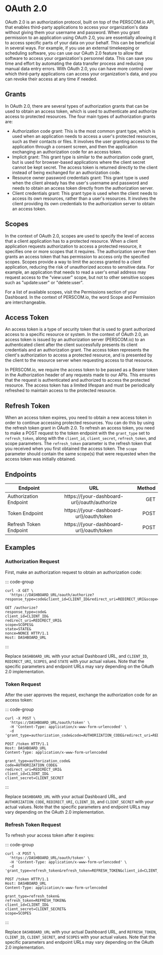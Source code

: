 # OAuth 2.0

OAuth 2.0 is an authorization protocol, built on top of the PERSCOM.io API, that enables third-party applications to access your
organization's data without giving them your username and password. When you grant permission to an application using OAuth 2.0, you are
essentially allowing it to access specific parts of your data on your behalf. This can be beneficial in several ways. For example, if you
use an external timekeeping or scheduling software, you can use our OAuth 2.0 feature to allow that software to access your organization's
personnel data. This can save you time and effort by automating the data transfer process and reducing manual data entry errors. With OAuth
2.0, you can have more control over which third-party applications can access your organization's data, and you can revoke their access at
any time if needed.

## Grants

In OAuth 2.0, there are several types of authorization grants that can be used to obtain an access token, which is used to authenticate and
authorize access to protected resources. The four main types of authorization grants are:

- Authorization code grant: This is the most common grant type, which is used when an application needs to access a user's protected
  resources, such as their contacts or files. It involves the user granting access to the application through a consent screen, and then the
  application exchanging an authorization code for an access token.
- Implicit grant: This grant type is similar to the authorization code grant, but is used for browser-based applications where the client
  secret cannot be kept secret. The access token is returned directly to the client instead of being exchanged for an authorization code.
- Resource owner password credentials grant: This grant type is used when the client already has the user's username and password and needs
  to obtain an access token directly from the authorization server.
- Client credentials grant: This grant type is used when the client needs to access its own resources, rather than a user's resources. It
  involves the client providing its own credentials to the authorization server to obtain an access token.

## Scopes

In the context of OAuth 2.0, scopes are used to specify the level of access that a client application has to a protected resource. When a
client application requests authorization to access a protected resource, it specifies one or more scopes that it requires. The
authorization server then grants an access token that has permission to access only the specified scopes. Scopes provide a way to limit the
access granted to a client application, reducing the risk of unauthorized access to sensitive data. For example, an application that needs
to read a user's email address may request access to the "view:user" scope, but not to other sensitive scopes such as "update:user" or
"delete:user".

For a list of available scopes, visit the Permissions section of your Dashboard. In the context of PERSCOM.io, the word Scope and Permission
are interchangeable.

## Access Token

An access token is a type of security token that is used to grant authorized access to a specific resource or system. In the context of
OAuth 2.0, an access token is issued by an authorization server (PERSCOM.io) to an authenticated client after the client successfully
presents its client credentials and an authorization grant. The access token represents the client's authorization to access a protected
resource, and is presented by the client to the resource server when requesting access to that resource.

In PERSCOM.io, we require the access token to be passed as a Bearer token in the Authorization header of any requests made to our APIs. This
ensures that the request is authenticated and authorized to access the protected resource. The access token has a limited lifespan and must
be periodically refreshed to maintain access to the protected resource.

## Refresh Token

When an access token expires, you need to obtain a new access token in order to continue accessing protected resources. You can do this by
using the refresh token grant in OAuth 2.0. To refresh an access token, you need to make a POST request to the token endpoint with the
`grant_type` set to `refresh_token`, along with the `client_id`, `client_secret`, `refresh_token`, and scope parameters. The `refresh_token`
parameter is the refresh token that you received when you first obtained the access token. The `scope` parameter should contain the same
scope(s) that were requested when the access token was initially obtained.

## Endpoints

| Endpoint               |                     URL                      | Method |
| ---------------------- | :------------------------------------------: | -----: |
| Authorization Endpoint | https://{your-dashboard-url}/oauth/authorize |    GET |
| Token Endpoint         |   https://{your-dashboard-url}/oauth/token   |   POST |
| Refresh Token Endpoint |   https://{your-dashboard-url}/oauth/token   |   POST |

## Examples

### Authorization Request

First, make an authorization request to obtain an authorization code:

::: code-group

```vb:line-numbers [cURL]
curl -X GET \
  'https://DASHBOARD_URL/oauth/authorize?response_type=code&client_id=CLIENT_ID&redirect_uri=REDIRECT_URI&scope=SCOPES&state=STATE'
```

```http:line-numbers [HTTP]
GET /authorize?
response_type=code&
client_id=CLIENT_ID&
redirect_uri=REDIRECT_URI&
scope=SCOPES&
state=STATE&
nonce=NONCE HTTP/1.1
Host: DASHBOARD_URL
```

:::

Replace `DASHBOARD_URL` with your actual Dashboard URL, and `CLIENT_ID`, `REDIRECT_URI`, `SCOPES`, and `STATE` with your actual values. Note
that the specific parameters and endpoint URLs may vary depending on the OAuth 2.0 implementation.

### Token Request

After the user approves the request, exchange the authorization code for an access token:

::: code-group

```vb:line-numbers [cURL]
curl -X POST \
  'https://DASHBOARD_URL/oauth/token' \
  -H 'Content-Type: application/x-www-form-urlencoded' \
  -d 'grant_type=authorization_code&code=AUTHORIZATION_CODE&redirect_uri=REDIRECT_URI&client_id=CLIENT_ID&client_secret=CLIENT_SECRET'
```

```http:line-numbers [HTTP]
POST /token HTTP/1.1
Host: DASHBOARD_URL
Content-Type: application/x-www-form-urlencoded

grant_type=authorization_code&
code=AUTHORIZATION_CODE&
redirect_uri=REDIRECT_URI&
client_id=CLIENT_ID&
client_secret=CLIENT_SECRET
```

:::

Replace `DASHBOARD_URL` with your actual Dashboard URL, and `AUTHORIZATION_CODE`, `REDIRECT_URI`, `CLIENT_ID`, and `CLIENT_SECRET` with your
actual values. Note that the specific parameters and endpoint URLs may vary depending on the OAuth 2.0 implementation.

### Refresh Token Request

To refresh your access token after it expires:

::: code-group

```vb:line-numbers [cURL]
curl -X POST \
  'https://DASHBOARD_URL/oauth/token' \
  -H 'Content-Type: application/x-www-form-urlencoded' \
  -d 'grant_type=refresh_token&refresh_token=REFRESH_TOKEN&client_id=CLIENT_ID&client_secret=CLIENT_SECRET&scope=SCOPES'
```

```http:line-numbers [HTTP]
POST /token HTTP/1.1
Host: DASHBOARD_URL
Content-Type: application/x-www-form-urlencoded

grant_type=refresh_token&
refresh_token=REFRESH_TOKEN&
client_id=CLIENT_ID&
client_secret=CLIENT_SECRET&
scope=SCOPES
```

:::

Replace `DASHBOARD_URL` with your actual Dashboard URL, and `REFRESH_TOKEN`, `CLIENT_ID`, `CLIENT_SECRET`, and `SCOPES` with your actual
values. Note that the specific parameters and endpoint URLs may vary depending on the OAuth 2.0 implementation.
